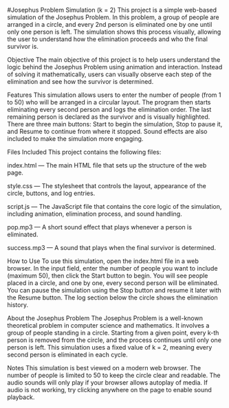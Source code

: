 #Josephus Problem Simulation (k = 2)
This project is a simple web-based simulation of the Josephus Problem. In this problem, a group of people are arranged in a circle, and every 2nd person is eliminated one by one until only one person is left. The simulation shows this process visually, allowing the user to understand how the elimination proceeds and who the final survivor is.

Objective
The main objective of this project is to help users understand the logic behind the Josephus Problem using animation and interaction. Instead of solving it mathematically, users can visually observe each step of the elimination and see how the survivor is determined.

Features
This simulation allows users to enter the number of people (from 1 to 50) who will be arranged in a circular layout. The program then starts eliminating every second person and logs the elimination order. The last remaining person is declared as the survivor and is visually highlighted. There are three main buttons: Start to begin the simulation, Stop to pause it, and Resume to continue from where it stopped. Sound effects are also included to make the simulation more engaging.

Files Included
This project contains the following files:

index.html — The main HTML file that sets up the structure of the web page.

style.css — The stylesheet that controls the layout, appearance of the circle, buttons, and log entries.

script.js — The JavaScript file that contains the core logic of the simulation, including animation, elimination process, and sound handling.

pop.mp3 — A short sound effect that plays whenever a person is eliminated.

success.mp3 — A sound that plays when the final survivor is determined.

How to Use
To use this simulation, open the index.html file in a web browser. In the input field, enter the number of people you want to include (maximum 50), then click the Start button to begin. You will see people placed in a circle, and one by one, every second person will be eliminated. You can pause the simulation using the Stop button and resume it later with the Resume button. The log section below the circle shows the elimination history.

About the Josephus Problem
The Josephus Problem is a well-known theoretical problem in computer science and mathematics. It involves a group of people standing in a circle. Starting from a given point, every k-th person is removed from the circle, and the process continues until only one person is left. This simulation uses a fixed value of k = 2, meaning every second person is eliminated in each cycle.

Notes
This simulation is best viewed on a modern web browser. The number of people is limited to 50 to keep the circle clear and readable. The audio sounds will only play if your browser allows autoplay of media. If audio is not working, try clicking anywhere on the page to enable sound playback.
